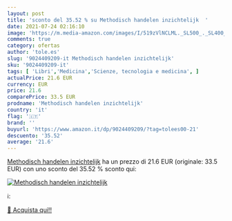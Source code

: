 ```yaml
---
layout: post
title: 'sconto del 35.52 % su Methodisch handelen inzichtelijk  '
date: 2021-07-24 02:16:10
image: 'https://m.media-amazon.com/images/I/519zVlNCLML._SL500_._SL400_.jpg'
comments: true
category: ofertas
author: 'tole.es'
slug: '9024409209-it Methodisch handelen inzichtelijk'
sku: '9024409209-it'
tags: [ 'Libri','Medicina','Scienze, tecnologia e medicina', ]
actualPrice: 21.6 EUR
currency: EUR
price: 21.6
comparePrice: 33.5 EUR
prodname: 'Methodisch handelen inzichtelijk'
country: 'it'
flag: '🇮🇹'
brand: ''
buyurl: 'https://www.amazon.it/dp/9024409209/?tag=tolees00-21'
descuento: '35.52'
average: '21.6'
---
```


[Methodisch handelen inzichtelijk](https://www.amazon.it/dp/9024409209/?tag=tolees00-21) ha un prezzo di 21.6 EUR (originale: 33.5 EUR) con uno sconto del 35.52 % sconto qui:

[![Methodisch handelen inzichtelijk](https://m.media-amazon.com/images/I/519zVlNCLML._SL500_._SL400_.jpg)](https://www.amazon.it/dp/9024409209/?tag=tolees00-21)

ℹ️:


[🛒 Acquista qui!!](https://www.amazon.it/dp/9024409209/?tag=tolees00-21)
